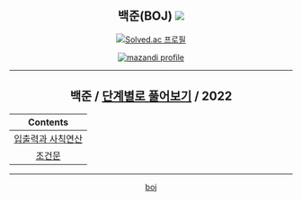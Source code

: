 <div align="center">

## 백준(BOJ) <img src="https://img.shields.io/badge/Python-3776AB?style=flat-square&logo=python&logoColor=white"/>

[![Solved.ac
프로필](http://mazassumnida.wtf/api/v2/generate_badge?boj=wbkhkyg)](https://solved.ac/profile/wbkhkyg)
 
[![mazandi profile](http://mazandi.herokuapp.com/api?handle=wbkhkyg&theme=warm)](https://solved.ac/profile/wbkhkyg)

 ---
 
  ## 백준 / [단계별로 풀어보기](https://www.acmicpc.net/step) / 2022
 
|        Contents         |
|:-----------------------:|
|    [입출력과 사칙연산](#입출력과-사칙연산)    |
|        [조건문](#조건문)        |
<!-- Contents -->

 ---
 
[boj](https://github.com/HoonT/TIL/blob/main/algorithm/boj)
